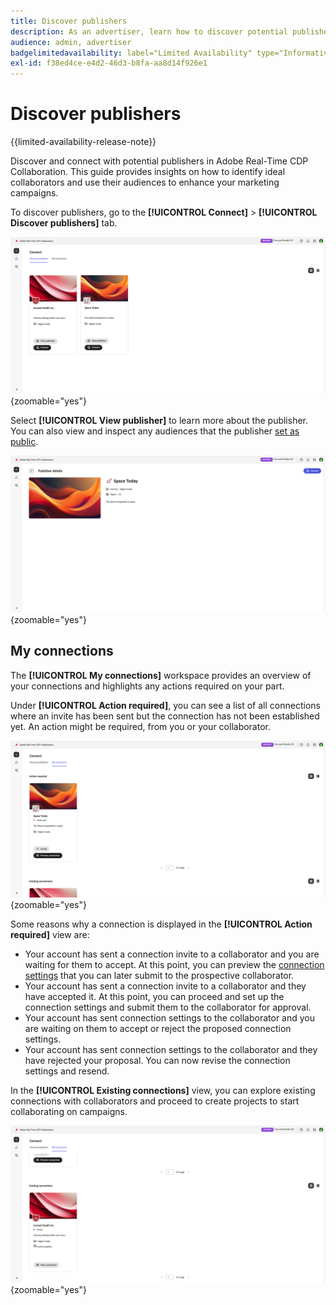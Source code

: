 ```yaml
---
title: Discover publishers
description: As an advertiser, learn how to discover potential publishers to collaborate with using Adobe Real-Time CDP Collaboration
audience: admin, advertiser
badgelimitedavailability: label="Limited Availability" type="Informative" url="https://helpx.adobe.com/legal/product-descriptions/real-time-customer-data-platform-collaboration.html newtab=true"
exl-id: f38ed4ce-e4d2-46d3-b8fa-aa8d14f926e1
---
```

# Discover publishers

{{limited-availability-release-note}}

Discover and connect with potential publishers in Adobe Real-Time CDP Collaboration. This guide provides insights on how to identify ideal collaborators and use their audiences to enhance your marketing campaigns.

To discover publishers, go to the **[!UICONTROL Connect]** > **[!UICONTROL Discover publishers]** tab.

![The Discover publishers dashboard in the Connect workspace.](/help/assets/connect/discover-publishers/discover-publishers-overview.png){zoomable="yes"}

Select **[!UICONTROL View publisher]** to learn more about the publisher. You can also view and inspect any audiences that the publisher [set as public](/help/guide/setup/onboard-audiences.md#metadata-visibility).

![An individual publisher's details](/help/assets/connect/discover-publishers/view-publisher-profile.png){zoomable="yes"}

## My connections

The **[!UICONTROL My connections]** workspace provides an overview of your connections and highlights any actions required on your part.

Under **[!UICONTROL Action required]**, you can see a list of all connections where an invite has been sent but the connection has not been established yet. An action might be required, from you or your collaborator. 

![Action required view in the My connections screen](/help/assets/connect/discover-publishers/action-required-view.png){zoomable="yes"}

Some reasons why a connection is displayed in the **[!UICONTROL Action required]** view are:

* Your account has sent a connection invite to a collaborator and you are waiting for them to accept. At this point, you can preview the [connection settings](/help/guide/glossary.md#connection-settings) that you can later submit to the prospective collaborator.
* Your account has sent a connection invite to a collaborator and they have accepted it. At this point, you can proceed and set up the connection settings and submit them to the collaborator for approval.
* Your account has sent connection settings to the collaborator and you are waiting on them to accept or reject the proposed connection settings.
* Your account has sent connection settings to the collaborator and they have rejected your proposal. You can now revise the connection settings and resend.

In the **[!UICONTROL Existing connections]** view, you can explore existing connections with collaborators and proceed to create projects to start collaborating on campaigns.  

![Existing connections view in the My connections screen](/help/assets/connect/discover-publishers/existing-connections-view.png){zoomable="yes"}
